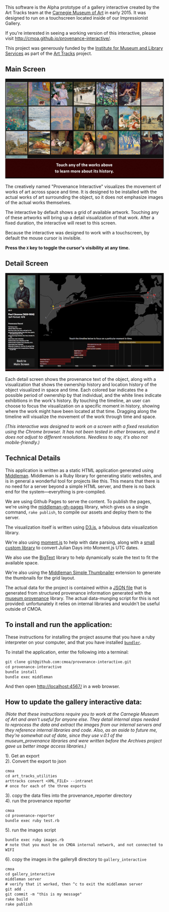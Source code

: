 This software is the Alpha prototype of a gallery interactive created by the Art Tracks team at the [Carnegie Museum of Art](http://www.cmoa.org) in early 2015.  It was designed to run on a touchscreen located inside of our Impressionist Gallery. 

If you're interested in seeing a working version of this interactive, please visit <http://cmoa.github.io/provenance-interactive/>.

This project was generously funded by the [Institute for Museum and Library Services](http://imls.gov) as part of the [Art Tracks](http://www.museumprovenance.org) project.


## Main Screen

![Preview image of the introduction screen](docs/main_screen.png)

The creatively named "Provenance Interactive" visualizes the movement of works of art across space and time.  It is designed to be installed with the actual works of art surrounding the object, so it does not emphasize images of the actual works themselves.

The interactive by default shows a grid of available artwork.  Touching any of these artworks will bring up a detail visualization of that work.  After a fixed duration, the interactive will reset to this screen.

Because the interactive was designed to work with a touchscreen, by default the mouse cursor is invisible.  

**Press the `X` key to toggle the cursor's visibility at any time.**  

## Detail Screen

![Preview image of a detail screen showing Paul Cézanne's Self Portrait and a map of the world with individual transaction locations marked with pins](docs/detail_screen.png)

Each detail screen shows the provenance text of the object, along with a visualization that shows the ownership history and location history of the object visualized in space and time.  Each colored bar indicates the a possible period of ownership by that individual, and the white lines indicate exhibitions in the work's history.  By touching the timeline, an user can choose to focus the visualization on a specific moment in history, showing where the work might have been located at that time.  Dragging along the timeline will visualize the movement of the work through time and space.

*(This interactive was designed to work on a screen with a fixed resolution using the Chrome browser.  It has not been tested in other browsers, and it does not adjust to different resolutions.  Needless to say, it's also not mobile-friendly.)*





## Technical Details

This application is written as a static HTML application generated using [Middleman](https://middlemanapp.com).  Middleman is a Ruby library for generating static websites, and is in general a wonderful tool for projects like this.  This means that there is no need for a server beyond a simple HTML server, and there is no back end for the system—everything is pre-compiled.

We are using Github Pages to serve the content.  To publish the pages, we're using the [middleman-gh-pages](https://github.com/edgecase/middleman-gh-pages) library, which gives us a single command, `rake publish`, to compile our assets and deploy them to the server.

The visualization itself is written using [D3.js](https://d3js.org/), a fabulous data visualization library.  

We're also using [moment.js](http://momentjs.com/) to help with date parsing, along with a [small custom library](https://github.com/cmoa/provenance-interactive/blob/master/source/javascripts/_julian.js) to convert Julian Days into Moment.js UTC dates.  

We also use the [BigText](https://github.com/zachleat/bigtext) library to help dynamically scale the text to fit the available space.

We're also using the [Middleman Simple Thumbnailer](https://github.com/kubenstein/middleman-simple-thumbnailer) extension to generate the thumbnails for the grid layout.

The actual data for the project is contained within a [JSON file](https://github.com/cmoa/provenance-interactive/blob/master/source/data/collection.json) that is generated from structured provenance information generated with the [museum provenance](https://github.com/arttracks/museum_provenance) library.  The actual data-munging script for this is not provided: unfortunately it relies on internal libraries and wouldn't be useful outside of CMOA.

## To install and run the application:

These instructions for installing the project assume that you have a ruby interpreter on your computer, and that you have installed [`bundler`](http://bundler.io).  

To install the application, enter the following into a terminal:

    git clone git@github.com:cmoa/provenance-interactive.git
    cd provenance-interactive
    bundle install
    bundle exec middleman

And then open <http://localhost:4567/> in a web browser.

## How to update the gallery interactive data:

*(Note that these instructions require you to work at the Carnegie Museum of Art and aren't  useful for anyone else. They detail internal steps needed to reprocess the data and extract the images from our internal servers and they reference internal libraries and code.  Also, as an aside to future me, they're somewhat out of date, since they use v.0.1 of the museum_provenance libraries and were written before the Archives project gave us better image access libraries.)*


1). Get an export  
2). Convert the export to json  

```
cmoa
cd art_tracks_utilities
arttracks convert <XML_FILE> --intranet
# once for each of the three exports
```

3). copy the data files into the provenance_reporter directory  
4). run the provenance reporter

```
cmoa
cd provenance-reporter
bundle exec ruby test.rb

```

5). run the images script

```
bundle exec ruby images.rb
# note that you must be on CMOA internal network, and not connected to WIFI
```

6). copy the images in the gallery8 directory to `gallery_interactive`

```
cmoa
cd gallery_interactive
middleman server
# verify that it worked, then ^c to exit the middleman server
git add .
git commit -m "this is my message"
rake build
rake publish
```
